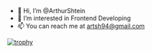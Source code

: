 - 👋 Hi, I’m @ArthurShtein
- 👀 I’m interested in Frontend Developing
- 📫 You can reach me at artsh94@gmail.com

[![trophy](https://github-profile-trophy.vercel.app/?username=ArthurShtein)](https://github.com/ryo-ma/github-profile-trophy)



<!---
ArthurShtein/ArthurShtein is a ✨ special ✨ repository because its `README.md` (this file) appears on your GitHub profile.
You can click the Preview link to take a look at your changes.
--->
